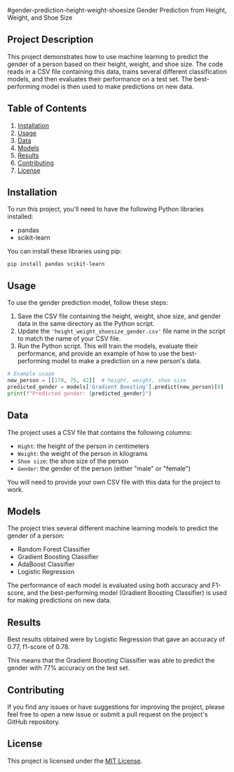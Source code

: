 #gender-prediction-height-weight-shoesize
Gender Prediction from Height, Weight, and Shoe Size

## Project Description
This project demonstrates how to use machine learning to predict the gender of a person based on their height, weight, and shoe size. The code reads in a CSV file containing this data, trains several different classification models, and then evaluates their performance on a test set. The best-performing model is then used to make predictions on new data.

## Table of Contents
1. [Installation](#installation)
2. [Usage](#usage)
3. [Data](#data)
4. [Models](#models)
5. [Results](#results)
6. [Contributing](#contributing)
7. [License](#license)

## Installation
To run this project, you'll need to have the following Python libraries installed:
- pandas
- scikit-learn

You can install these libraries using pip:

```
pip install pandas scikit-learn
```

## Usage
To use the gender prediction model, follow these steps:

1. Save the CSV file containing the height, weight, shoe size, and gender data in the same directory as the Python script.
2. Update the `'height_weight_shoesize_gender.csv'` file name in the script to match the name of your CSV file.
3. Run the Python script. This will train the models, evaluate their performance, and provide an example of how to use the best-performing model to make a prediction on a new person's data.

```python
# Example usage
new_person = [[170, 75, 42]]  # height, weight, shoe size
predicted_gender = models['Gradient Boosting'].predict(new_person)[0]
print(f"Predicted gender: {predicted_gender}")
```

## Data
The project uses a CSV file that contains the following columns:
- `Hight`: the height of the person in centimeters
- `Weight`: the weight of the person in kilograms
- `Shoe size`: the shoe size of the person
- `Gender`: the gender of the person (either "male" or "female")

You will need to provide your own CSV file with this data for the project to work.

## Models
The project tries several different machine learning models to predict the gender of a person:
- Random Forest Classifier
- Gradient Boosting Classifier
- AdaBoost Classifier
- Logistic Regression

The performance of each model is evaluated using both accuracy and F1-score, and the best-performing model (Gradient Boosting Classifier) is used for making predictions on new data.

## Results
Best results obtained were by Logistic Regression that gave an accuracy of 0.77, f1-score of 0.78.

This means that the Gradient Boosting Classifier was able to predict the gender with 77% accuracy on the test set.

## Contributing
If you find any issues or have suggestions for improving the project, please feel free to open a new issue or submit a pull request on the project's GitHub repository.

## License
This project is licensed under the [MIT License](LICENSE).
